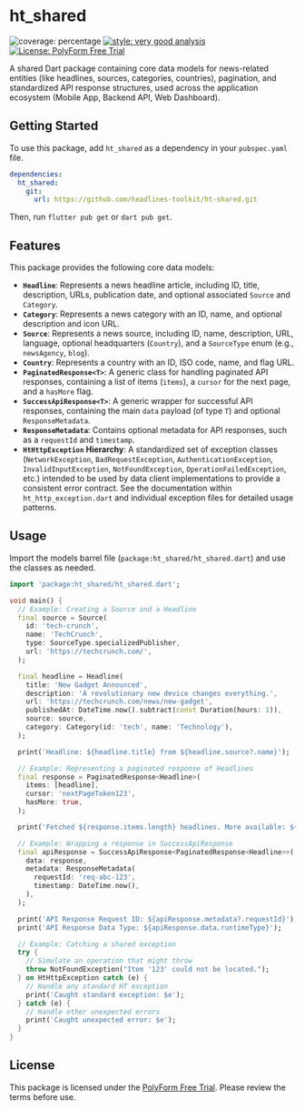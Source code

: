 # ht_shared

![coverage: percentage](https://img.shields.io/badge/coverage-94-green)
[![style: very good analysis](https://img.shields.io/badge/style-very_good_analysis-B22C89.svg)](https://pub.dev/packages/very_good_analysis)
[![License: PolyForm Free Trial](https://img.shields.io/badge/License-PolyForm%20Free%20Trial-blue)](https://polyformproject.org/licenses/free-trial/1.0.0)

A shared Dart package containing core data models for news-related entities (like headlines, sources, categories, countries), pagination, and standardized API response structures, used across the application ecosystem (Mobile App, Backend API, Web Dashboard).

## Getting Started

To use this package, add `ht_shared` as a dependency in your `pubspec.yaml` file.

```yaml
dependencies:
  ht_shared:
    git:
      url: https://github.com/headlines-toolkit/ht-shared.git
```

Then, run `flutter pub get` or `dart pub get`.

## Features

This package provides the following core data models:

*   **`Headline`**: Represents a news headline article, including ID, title, description, URLs, publication date, and optional associated `Source` and `Category`.
*   **`Category`**: Represents a news category with an ID, name, and optional description and icon URL.
*   **`Source`**: Represents a news source, including ID, name, description, URL, language, optional headquarters (`Country`), and a `SourceType` enum (e.g., `newsAgency`, `blog`).
*   **`Country`**: Represents a country with an ID, ISO code, name, and flag URL.
*   **`PaginatedResponse<T>`**: A generic class for handling paginated API responses, containing a list of items (`items`), a `cursor` for the next page, and a `hasMore` flag.
*   **`SuccessApiResponse<T>`**: A generic wrapper for successful API responses, containing the main `data` payload (of type `T`) and optional `ResponseMetadata`.
*   **`ResponseMetadata`**: Contains optional metadata for API responses, such as a `requestId` and `timestamp`.
*   **`HtHttpException` Hierarchy**: A standardized set of exception classes (`NetworkException`, `BadRequestException`, `AuthenticationException`, `InvalidInputException`, `NotFoundException`, `OperationFailedException`, etc.) intended to be used by data client implementations to provide a consistent error contract. See the documentation within `ht_http_exception.dart` and individual exception files for detailed usage patterns.

## Usage

Import the models barrel file (`package:ht_shared/ht_shared.dart`) and use the classes as needed.

```dart
import 'package:ht_shared/ht_shared.dart';

void main() {
  // Example: Creating a Source and a Headline
  final source = Source(
    id: 'tech-crunch',
    name: 'TechCrunch',
    type: SourceType.specializedPublisher,
    url: 'https://techcrunch.com/',
  );

  final headline = Headline(
    title: 'New Gadget Announced',
    description: 'A revolutionary new device changes everything.',
    url: 'https://techcrunch.com/news/new-gadget',
    publishedAt: DateTime.now().subtract(const Duration(hours: 1)),
    source: source,
    category: Category(id: 'tech', name: 'Technology'),
  );

  print('Headline: ${headline.title} from ${headline.source?.name}');

  // Example: Representing a paginated response of Headlines
  final response = PaginatedResponse<Headline>(
    items: [headline],
    cursor: 'nextPageToken123',
    hasMore: true,
  );

  print('Fetched ${response.items.length} headlines. More available: ${response.hasMore}');

  // Example: Wrapping a response in SuccessApiResponse
  final apiResponse = SuccessApiResponse<PaginatedResponse<Headline>>(
    data: response,
    metadata: ResponseMetadata(
      requestId: 'req-abc-123',
      timestamp: DateTime.now(),
    ),
  );

  print('API Response Request ID: ${apiResponse.metadata?.requestId}');
  print('API Response Data Type: ${apiResponse.data.runtimeType}');

  // Example: Catching a shared exception
  try {
    // Simulate an operation that might throw
    throw NotFoundException("Item '123' could not be located.");
  } on HtHttpException catch (e) {
    // Handle any standard HT exception
    print('Caught standard exception: $e');
  } catch (e) {
    // Handle other unexpected errors
    print('Caught unexpected error: $e');
  }
}

```

## License

This package is licensed under the [PolyForm Free Trial](LICENSE). Please review the terms before use.
